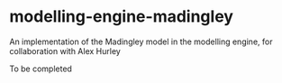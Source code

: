 # modelling-engine-madingley
An implementation of the Madingley model in the modelling engine, for collaboration with Alex Hurley


To be completed
